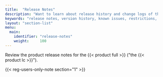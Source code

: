 ```yaml
---
title:  "Release Notes"
description: "Want to learn about release history and change logs of the Iguaizo MLOps Platform releases? Read more on the platform documentation site."
keywords: "release notes, version history, known issues, restrictions, limitations, key features, new features, enhancements, deprecated"
layout: "section-list"
menu:
  main:
    identifier: "release-notes"
    weight:     100
---
```


Review the product release notes for the {{< product full >}} ("the {{< product lc >}}").

{{< reg-users-only-note section="1" >}}

